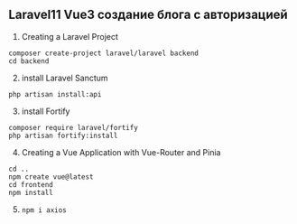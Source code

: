 ## Laravel11 Vue3 создание блога с авторизацией

1.  Creating a Laravel Project
```
composer create-project laravel/laravel backend
cd backend
```
2.   install Laravel Sanctum
```
php artisan install:api
```
3.  install Fortify
```
composer require laravel/fortify
php artisan fortify:install
```
4.  Creating a Vue Application with Vue-Router and Pinia
```
cd ..
npm create vue@latest
cd frontend
npm install
```
5.  ```npm i axios```
